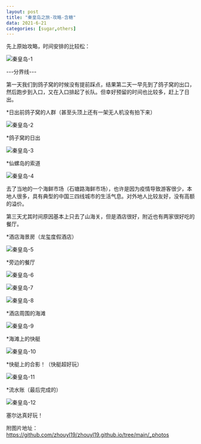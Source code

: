 ```yaml
---
layout: post
title: "秦皇岛之旅-攻略-含糖"
data: 2021-6-21
categories: [sugar,others]
---
```


先上原始攻略，时间安排的比较松：

![秦皇岛-1](https://p.sda1.dev/2/ae8ac948b598b0273dde62f7051c4e19/秦皇岛-1.png)





---分界线---





第一天我们到鸽子窝的时候没有提前踩点，结果第二天一早先到了鸽子窝的出口，然后跑步到入口，又在入口排起了长队。但幸好预留的时间也比较多，赶上了日出。



*日出前鸽子窝的人群（甚至头顶上还有一架无人机没有拍下来）

![秦皇岛-2](https://p.sda1.dev/2/e45813ea44f7487751d199fda1d1eecc/秦皇岛-2.jpg)



*鸽子窝的日出

![秦皇岛-3](https://p.sda1.dev/2/52b249794c2921b70c3e5a2366cacf45/秦皇岛-3.jpg)



*仙螺岛的索道

![秦皇岛-4](https://p.sda1.dev/2/1c6b45b4b4410ed15aa8ce76bcd1522a/秦皇岛-4.jpg)



去了当地的一个海鲜市场（石塘路海鲜市场），也许是因为疫情导致游客很少，本地人很多，具有典型的中国三四线城市的生活气息。对外地人比较友好，没有高额的溢价。

第三天尤其时间原因基本上只去了山海关，但是酒店很好，附近也有两家很好吃的餐厅。



*酒店海景房（龙玺度假酒店）

![秦皇岛-5](https://p.sda1.dev/2/03109e776b1f00c2d6cd373543ca2417/秦皇岛-5.jpg)



*旁边的餐厅

![秦皇岛-6](https://p.sda1.dev/2/d59c544f0fe6edfc778fb28e13703097/秦皇岛-6.jpg)

![秦皇岛-7](https://p.sda1.dev/2/a9fc8e53049210afc84db95a3d6b9ef4/秦皇岛-7.jpg)

![秦皇岛-8](https://p.sda1.dev/2/3580afe3167701c5ac71bbef0aeaaf17/秦皇岛-8.jpg)



*酒店周围的海滩

![秦皇岛-9](https://p.sda1.dev/2/dba248bc75b4a8bc072aa0aa315ef6f5/秦皇岛-9.jpg)



*海滩上的快艇

![秦皇岛-10](https://p.sda1.dev/2/a20151bd8756b414c2cbd658239bdb4d/秦皇岛-10.jpg)



*快艇上的合影！（快艇超好玩）

![秦皇岛-11](https://p.sda1.dev/2/1c51e6858ee91ee17e01437efabe8dab/秦皇岛-11.jpg)



*流水账（最后完成的）

![秦皇岛-12](https://p.sda1.dev/2/5d371eec12d776260f36fd4c31f01016/秦皇岛-12.png)

塞尔达真好玩！



附图片地址：https://github.com/zhouyl19/zhouyl19.github.io/tree/main/_photos